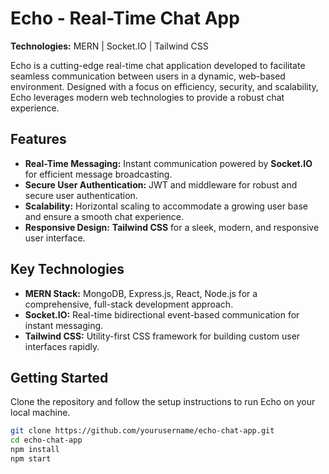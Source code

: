 # Echo - Real-Time Chat App

**Technologies:** MERN | Socket.IO | Tailwind CSS

Echo is a cutting-edge real-time chat application developed to facilitate seamless communication between users in a dynamic, web-based environment. Designed with a focus on efficiency, security, and scalability, Echo leverages modern web technologies to provide a robust chat experience.

## Features
- **Real-Time Messaging:** Instant communication powered by **Socket.IO** for efficient message broadcasting.
- **Secure User Authentication:** JWT and middleware for robust and secure user authentication.
- **Scalability:** Horizontal scaling to accommodate a growing user base and ensure a smooth chat experience.
- **Responsive Design:** **Tailwind CSS** for a sleek, modern, and responsive user interface.

## Key Technologies
- **MERN Stack:** MongoDB, Express.js, React, Node.js for a comprehensive, full-stack development approach.
- **Socket.IO:** Real-time bidirectional event-based communication for instant messaging.
- **Tailwind CSS:** Utility-first CSS framework for building custom user interfaces rapidly.

## Getting Started
Clone the repository and follow the setup instructions to run Echo on your local machine.

```bash
git clone https://github.com/yourusername/echo-chat-app.git
cd echo-chat-app
npm install
npm start
